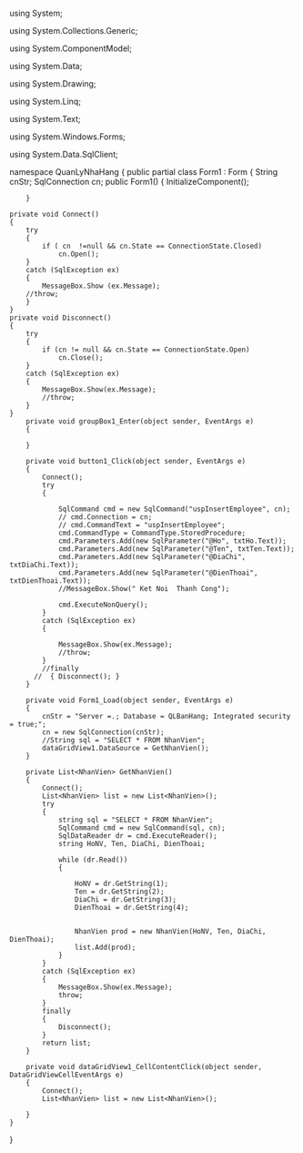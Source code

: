 
using System;

using System.Collections.Generic;

using System.ComponentModel;

using System.Data;

using System.Drawing;

using System.Linq;

using System.Text;

using System.Windows.Forms;

using System.Data.SqlClient;

namespace QuanLyNhaHang
{
    public partial class Form1 : Form
    {
        String cnStr;
        SqlConnection cn;
        public Form1()
        {
            InitializeComponent();
            
        }
    
    private void Connect()
    {
        try 
	    {	        
		    if ( cn  !=null && cn.State == ConnectionState.Closed)
                cn.Open();
	    }
	    catch (SqlException ex)
	    {
		    MessageBox.Show (ex.Message);
		//throw;
	    }
    }
    private void Disconnect()
    {
        try
        {
            if (cn != null && cn.State == ConnectionState.Open)
                cn.Close();
        }
        catch (SqlException ex)
        {
            MessageBox.Show(ex.Message);
            //throw;
        }
    }
        private void groupBox1_Enter(object sender, EventArgs e)
        {

        }

        private void button1_Click(object sender, EventArgs e)
        {
            Connect();
            try
            {

                SqlCommand cmd = new SqlCommand("uspInsertEmployee", cn);
                // cmd.Connection = cn;
                // cmd.CommandText = "uspInsertEmployee";
                cmd.CommandType = CommandType.StoredProcedure;
                cmd.Parameters.Add(new SqlParameter("@Ho", txtHo.Text));
                cmd.Parameters.Add(new SqlParameter("@Ten", txtTen.Text));
                cmd.Parameters.Add(new SqlParameter("@DiaChi", txtDiaChi.Text));
                cmd.Parameters.Add(new SqlParameter("@DienThoai", txtDienThoai.Text));
                //MessageBox.Show(" Ket Noi  Thanh Cong");

                cmd.ExecuteNonQuery();
            }
            catch (SqlException ex)
            {
              
                MessageBox.Show(ex.Message);
                //throw;
            }
            //finally
          //  { Disconnect(); }
        }

        private void Form1_Load(object sender, EventArgs e)
        {
            cnStr = "Server =.; Database = QLBanHang; Integrated security = true;";
            cn = new SqlConnection(cnStr);
            //String sql = "SELECT * FROM NhanVien";
            dataGridView1.DataSource = GetNhanVien();
        }

        private List<NhanVien> GetNhanVien()
        {
            Connect();
            List<NhanVien> list = new List<NhanVien>();
            try
            {
                string sql = "SELECT * FROM NhanVien";
                SqlCommand cmd = new SqlCommand(sql, cn);
                SqlDataReader dr = cmd.ExecuteReader();
                string HoNV, Ten, DiaChi, DienThoai;

                while (dr.Read())
                {

                    HoNV = dr.GetString(1);
                    Ten = dr.GetString(2);
                    DiaChi = dr.GetString(3);
                    DienThoai = dr.GetString(4);


                    NhanVien prod = new NhanVien(HoNV, Ten, DiaChi, DienThoai);
                    list.Add(prod);
                }
            }
            catch (SqlException ex)
            {
                MessageBox.Show(ex.Message);
                throw;
            }
            finally
            {
                Disconnect();
            }
            return list;
        }

        private void dataGridView1_CellContentClick(object sender, DataGridViewCellEventArgs e)
        {
            Connect();
            List<NhanVien> list = new List<NhanVien>();

        }
    }
}
